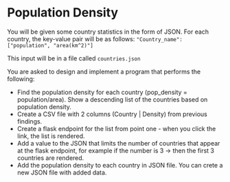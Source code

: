 # Population Density

You will be given some country statistics in the form of JSON. For each country, the key-value pair will be as follows:
`"Country_name": ["population", "area(km^2)"]`

This input will be in a file called `countries.json`

You are asked to design and implement a program that performs the following:
- Find the population density for each country (pop_density = population/area). Show a descending list of the countries based on population density.
- Create a CSV file with 2 columns (Country | Density) from previous findings.
- Create a flask endpoint for the list from point one - when you click the link, the list is rendered.
- Add a value to the JSON that limits the number of countries that appear at the flask endpoint, for example if the number is 3 -> then the first 3 countries are rendered.
- Add the population density to each country in JSON file. You can crete a new JSON file with added data.
